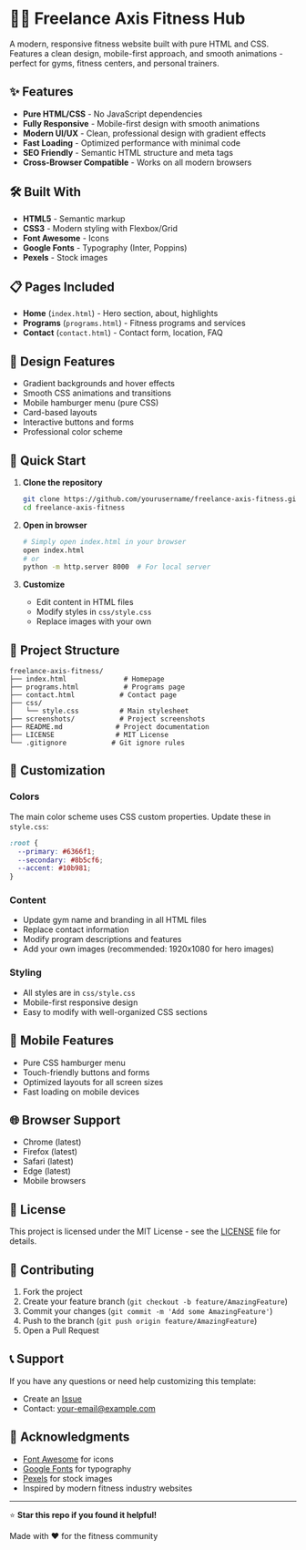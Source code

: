 # 🏋️‍♂️ Freelance Axis Fitness Hub

A modern, responsive fitness website built with pure HTML and CSS. Features a clean design, mobile-first approach, and smooth animations - perfect for gyms, fitness centers, and personal trainers.

## ✨ Features

- **Pure HTML/CSS** - No JavaScript dependencies
- **Fully Responsive** - Mobile-first design with smooth animations
- **Modern UI/UX** - Clean, professional design with gradient effects
- **Fast Loading** - Optimized performance with minimal code
- **SEO Friendly** - Semantic HTML structure and meta tags
- **Cross-Browser Compatible** - Works on all modern browsers

## 🛠️ Built With

- **HTML5** - Semantic markup
- **CSS3** - Modern styling with Flexbox/Grid
- **Font Awesome** - Icons
- **Google Fonts** - Typography (Inter, Poppins)
- **Pexels** - Stock images

## 📋 Pages Included

- **Home** (`index.html`) - Hero section, about, highlights
- **Programs** (`programs.html`) - Fitness programs and services
- **Contact** (`contact.html`) - Contact form, location, FAQ

## 🎨 Design Features

- Gradient backgrounds and hover effects
- Smooth CSS animations and transitions
- Mobile hamburger menu (pure CSS)
- Card-based layouts
- Interactive buttons and forms
- Professional color scheme

## 🚀 Quick Start

1. **Clone the repository**
   ```bash
   git clone https://github.com/yourusername/freelance-axis-fitness.git
   cd freelance-axis-fitness
   ```

2. **Open in browser**
   ```bash
   # Simply open index.html in your browser
   open index.html
   # or
   python -m http.server 8000  # For local server
   ```

3. **Customize**
   - Edit content in HTML files
   - Modify styles in `css/style.css`
   - Replace images with your own

## 📁 Project Structure

```
freelance-axis-fitness/
├── index.html              # Homepage
├── programs.html           # Programs page
├── contact.html           # Contact page
├── css/
│   └── style.css          # Main stylesheet
├── screenshots/           # Project screenshots
├── README.md             # Project documentation
├── LICENSE               # MIT License
└── .gitignore           # Git ignore rules
```

## 🎯 Customization

### Colors
The main color scheme uses CSS custom properties. Update these in `style.css`:
```css
:root {
  --primary: #6366f1;
  --secondary: #8b5cf6;
  --accent: #10b981;
}
```

### Content
- Update gym name and branding in all HTML files
- Replace contact information
- Modify program descriptions and features
- Add your own images (recommended: 1920x1080 for hero images)

### Styling
- All styles are in `css/style.css`
- Mobile-first responsive design
- Easy to modify with well-organized CSS sections

## 📱 Mobile Features

- Pure CSS hamburger menu
- Touch-friendly buttons and forms
- Optimized layouts for all screen sizes
- Fast loading on mobile devices

## 🌐 Browser Support

- Chrome (latest)
- Firefox (latest)
- Safari (latest)
- Edge (latest)
- Mobile browsers

## 📄 License

This project is licensed under the MIT License - see the [LICENSE](LICENSE) file for details.

## 🤝 Contributing

1. Fork the project
2. Create your feature branch (`git checkout -b feature/AmazingFeature`)
3. Commit your changes (`git commit -m 'Add some AmazingFeature'`)
4. Push to the branch (`git push origin feature/AmazingFeature`)
5. Open a Pull Request

## 📞 Support

If you have any questions or need help customizing this template:

- Create an [Issue](https://github.com/yourusername/freelance-axis-fitness/issues)
- Contact: [your-email@example.com](mailto:your-email@example.com)

## 🙏 Acknowledgments

- [Font Awesome](https://fontawesome.com/) for icons
- [Google Fonts](https://fonts.google.com/) for typography
- [Pexels](https://pexels.com/) for stock images
- Inspired by modern fitness industry websites

---

⭐ **Star this repo if you found it helpful!**

Made with ❤️ for the fitness community

